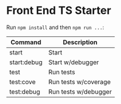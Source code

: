 # Front End TS Starter


Run `npm install` and then `npm run ...`:

| Command     | Description          |
|-------------|----------------------|
| start       | Start                |
| start:debug | Start w/debugger     |
| test        | Run tests            |
| test:cove   | Run tests w/coverage |
| test:debug  | Run tests w/debugger |

